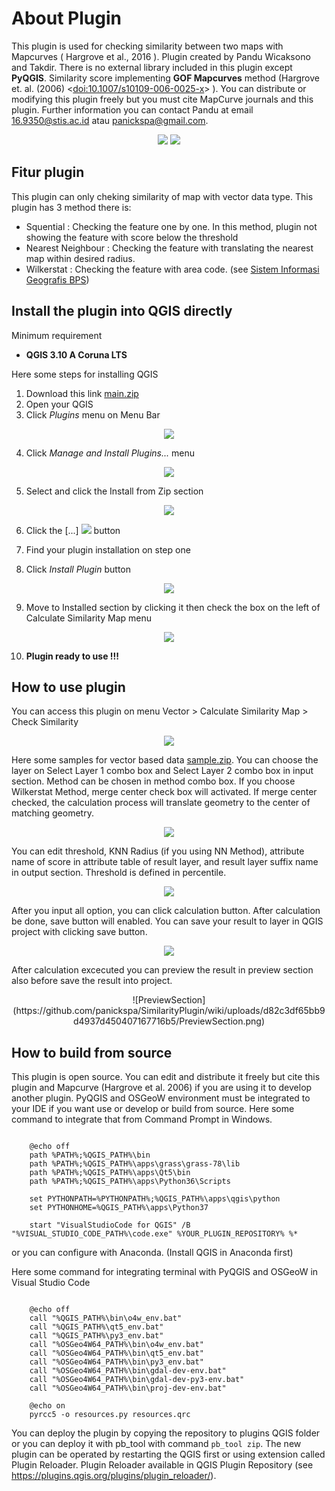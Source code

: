 # About Plugin

This plugin is used for checking similarity between two maps with Mapcurves ( Hargrove et al., 2016 ). Plugin created by Pandu Wicaksono and Takdir. There is no external library included in this plugin except **PyQGIS**. Similarity score implementing **GOF Mapcurves** method (Hargrove et. al. (2006) <[doi:10.1007/s10109-006-0025-x](https://doi.org/10.1007/s10109-006-0025-x)> ). You can distribute or modifying this plugin freely but you must cite MapCurve journals and this plugin. Further information you can contact Pandu at email 16.9350@stis.ac.id atau panickspa@gmail.com.

<div align="center">
<img src="https://latex.codecogs.com/svg.latex?GOF_{Mapcurves}=\sum{\frac{C}{C+A}\times\frac{C}{C+B}}"/>
<img src="https://github.com/panickspa/SimilarityPlugin/wiki/uploads/79e0483a7fa9a4ce311b13898bb876fa/image.png" />
</div>

## Fitur plugin

This plugin can only cheking similarity of map with vector data type. This plugin has 3 method there is:

*  Squential : Checking the feature one by one. In this method, plugin not showing the feature with score below the threshold
*  Nearest Neighbour : Checking the feature with translating the nearest map within desired radius.
*  Wilkerstat : Checking the feature with area code. (see [Sistem Informasi Geografis BPS](https://sig.bps.go.id/))
  

## Install the plugin into QGIS directly

Minimum requirement

 - **QGIS 3.10 A Coruna LTS**

Here some steps for installing QGIS

 1. Download this link [main.zip](https://github.com/panickspa/SimilarityPlugin/archive/refs/heads/main.zip)
 2. Open your QGIS
 3. Click *Plugins* menu on Menu Bar

<div align="center">
<img src="https://github.com/panickspa/SimilarityPlugin/wiki/uploads/db49312a38f98846a2783260826384e2/image.png"/>
</div>

 4. Click *Manage and Install Plugins...* menu

<div align="center">
<img src="https://github.com/panickspa/SimilarityPlugin/wiki/uploads/91f6e0928694e806a3c1e1c6585a3296/image.png"/>
</div>

 5. Select and click the Install from Zip section

<div align="center">
<img src="https://github.com/panickspa/SimilarityPlugin/wiki/uploads/18c153a368b85ff528c953b41c6a40a7/image.png"/>
</div>

 6. Click the [...] <img src="https://github.com/panickspa/SimilarityPlugin/wiki/uploads/7bbdff1818aa2193bc9d46cda71f3d6e/image.png"/> button

 7. Find your plugin installation on step one
 8. Click *Install Plugin* button

<div align="center">
<img src="https://github.com/panickspa/SimilarityPlugin/wiki/uploads/7ec6af98405d8004e370ff0aa862d36a/image.png"/>
</div>

 9. Move to Installed section by clicking it then check the box on the left of Calculate Similarity Map menu

<div align="center">
<img src="https://github.com/panickspa/SimilarityPlugin/wiki/uploads/1851181da2b6047918829b6b938b73f7/image.png"/>
</div>

 10. **Plugin ready to use !!!**
    

## How to use plugin
You can access this plugin on menu Vector > Calculate Similarity Map > Check Similarity

<div align="center">
<img src="https://github.com/panickspa/SimilarityPlugin/wiki/uploads/718c5c233c699148346fbfca67e93293/image.png"/>
</div>

Here some samples for vector based data [sample.zip](https://github.com/panickspa/SimilarityPlugin/blob/main/sample.zip). You can choose the layer on Select Layer 1 combo box and Select Layer 2 combo box in input section. Method can be chosen in method combo box. If you choose Wilkerstat Method, merge center check box will activated. If merge center checked, the calculation process will translate geometry to the center of matching geometry.

<div align="center">
<img src="https://github.com/panickspa/SimilarityPlugin/wiki/uploads/3469def04e15cc35cfa2d4b5c3b38ef5/InputSection.png"/>
</div>

You can edit threshold, KNN Radius (if you using NN Method), attribute name of score in attribute table of result layer, and result layer suffix name in output section. Threshold is defined in percentile.

<div align="center">
<img src="https://github.com/panickspa/SimilarityPlugin/wiki/uploads/0b4225586e36a12628e329b92e5b1ab8/OutputSection.png"/>
</div>

After you input all option, you can click calculation button. After calculation be done, save button will enabled. You can save your result to layer in QGIS project with clicking save button.

<div align="center">
<img src="https://github.com/panickspa/SimilarityPlugin/wiki/uploads/1073bcf7f274498a299258747905e19b/image.png"/>
</div>

After calculation excecuted you can preview the result in preview section also before save the result into project.

<div align="center">
![PreviewSection](https://github.com/panickspa/SimilarityPlugin/wiki/uploads/d82c3df65bb9d4937d450407167716b5/PreviewSection.png)
</div>

## How to build from source

This plugin is open source. You can edit and distribute it freely but cite this plugin and Mapcurve (Hargrove et al. 2006) if you are using it to develop another plugin. PyQGIS and OSGeoW environment must be integrated to your IDE if you want use or develop or build from source. Here some command to integrate that from Command Prompt in Windows.

```

    @echo off
    path %PATH%;%QGIS_PATH%\bin
    path %PATH%;%QGIS_PATH%\apps\grass\grass-78\lib
    path %PATH%;%QGIS_PATH%\apps\Qt5\bin
    path %PATH%;%QGIS_PATH%\apps\Python36\Scripts

    set PYTHONPATH=%PYTHONPATH%;%QGIS_PATH%\apps\qgis\python
    set PYTHONHOME=%QGIS_PATH%\apps\Python37  

    start "VisualStudioCode for QGIS" /B  "%VISUAL_STUDIO_CODE_PATH%\code.exe" %YOUR_PLUGIN_REPOSITORY% %*

```

or you can configure with Anaconda. (Install QGIS in Anaconda first)

Here some command for integrating terminal with PyQGIS and OSGeoW in Visual Studio Code

```

    @echo off
    call "%QGIS_PATH%\bin\o4w_env.bat"
    call "%QGIS_PATH%\qt5_env.bat"
    call "%QGIS_PATH%\py3_env.bat"
    call "%OSGeo4W64_PATH%\bin\o4w_env.bat"
    call "%OSGeo4W64_PATH%\bin\qt5_env.bat"
    call "%OSGeo4W64_PATH%\bin\py3_env.bat"
    call "%OSGeo4W64_PATH%\bin\gdal-dev-env.bat"
    call "%OSGeo4W64_PATH%\bin\gdal-dev-py3-env.bat"
    call "%OSGeo4W64_PATH%\bin\proj-dev-env.bat"

    @echo on
    pyrcc5 -o resources.py resources.qrc

```

You can deploy the plugin by copying the repository to plugins QGIS folder or you can deploy it with pb_tool with command `pb_tool zip`. The new plugin can be operated by restarting the QGIS first or using extension called Plugin Reloader. Plugin Reloader available in QGIS Plugin Repository (see https://plugins.qgis.org/plugins/plugin_reloader/).
